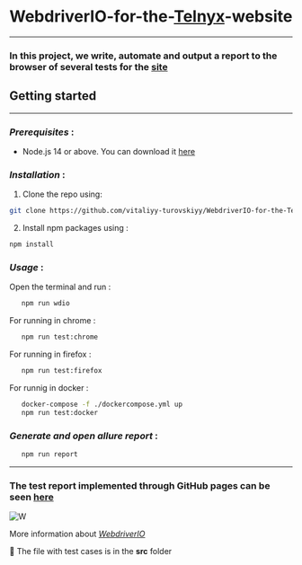 # WebdriverIO-for-the-[Telnyx](https://telnyx.com/)-website
_____
### **In this project, we write, automate and output a report to the browser of several tests for the [site](https://telnyx.com/)**

## Getting started
___
### *Prerequisites* :
- Node.js 14 or above. You can download it [here](https://nodejs.org/en/download/)

### *Installation* :  
1. Clone the repo using:  
```sh 
git clone https://github.com/vitaliyy-turovskiyy/WebdriverIO-for-the-Telnyx-website.git
```
2. Install npm packages using :
```sh
npm install
```
### *Usage* :
Open the terminal and run :
```sh
   npm run wdio
   ```
For running in chrome :
```sh
   npm run test:chrome
   ```
For running in firefox :
```sh
   npm run test:firefox
   ```
For runnig in docker :
```sh
   docker-compose -f ./dockercompose.yml up
   npm run test:docker
   ```
### *Generate and open allure report* :
```sh
   npm run report
   ```
____
### The test report implemented through GitHub pages can be seen [here]([https://vitaliyy-turovskiyy.github.io/CypressCucumber-Telnyx/](https://vitaliyy-turovskiyy.github.io/WebdriverIO-for-the-Telnyx-website/))





![W](https://v6.webdriver.io/img/webdriverio.png) 

More information about [*WebdriverIO*](https://webdriver.io/) 

:file_folder: The file with test cases is in the **src**  folder
